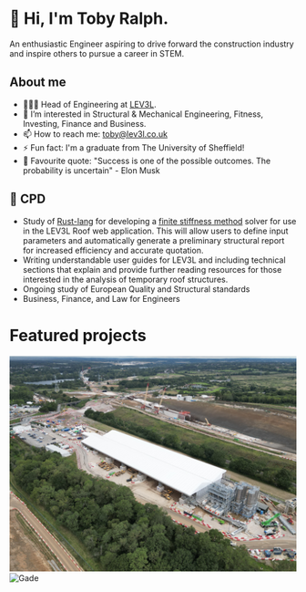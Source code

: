 # 👋 Hi, I'm Toby Ralph.
An enthusiastic Engineer aspiring to drive forward the construction industry and inspire others to pursue a career in STEM. 
## About me
- 🧑🏻‍💻 Head of Engineering at [LEV3L](https://lev3l.co.uk/).
- 👀 I’m interested in Structural & Mechanical Engineering, Fitness, Investing, Finance and Business. 
- 📫 How to reach me: toby@lev3l.co.uk
- ⚡ Fun fact: I'm a graduate from The University of Sheffield!
- 💬 Favourite quote: "Success is one of the possible outcomes. The probability is uncertain" - Elon Musk
## 🌱 CPD
- Study of [Rust-lang](https://www.rust-lang.org/) for developing a [finite stiffness method](https://en.wikipedia.org/wiki/Direct_stiffness_method#:~:text=The%20direct%20stiffness%20method%20is,elements%20interconnected%20at%20the%20nodes.) solver for use in the LEV3L Roof web application. This will allow users to define input parameters and automatically generate a preliminary structural report for increased efficiency and accurate quotation.
- Writing understandable user guides for LEV3L and including technical sections that explain and provide further reading resources for those interested in the analysis of temporary roof structures. 
- Ongoing study of European Quality and Structural standards
- Business, Finance, and Law for Engineers

# Featured projects
![HS2](DJI_0042.JPG)
![Gade](Gade_2.jpg)
